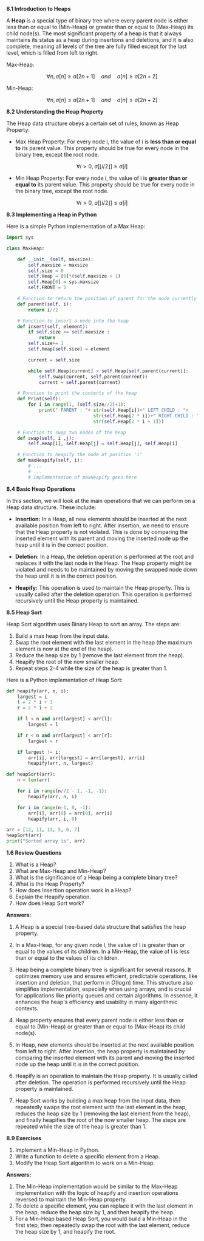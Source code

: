 
**8.1 Introduction to Heaps**

A **Heap** is a special type of binary tree where every parent node is either less than or equal to (Min-Heap) or greater than or equal to (Max-Heap) its child node(s). The most significant property of a heap is that it always maintains its status as a heap during insertions and deletions, and it is also complete, meaning all levels of the tree are fully filled except for the last level, which is filled from left to right.

Max-Heap: 

$$
\forall n, a[n] \geq a[2n+1] \quad and \quad a[n] \geq a[2n+2]
$$

Min-Heap:

$$
\forall n, a[n] \leq a[2n+1] \quad and \quad a[n] \leq a[2n+2]
$$

**8.2 Understanding the Heap Property**

The Heap data structure obeys a certain set of rules, known as Heap Property:

- Max Heap Property: For every node i, the value of i is **less than or equal to** its parent value. This property should be true for every node in the binary tree, except the root node.

$$
\forall i > 0, \; a[\lfloor i/2 \rfloor] \geq a[i]
$$

- Min Heap Property: For every node i, the value of i is **greater than or equal to** its parent value. This property should be true for every node in the binary tree, except the root node.

$$
\forall i > 0, \; a[\lfloor i/2 \rfloor] \leq a[i]
$$

**8.3 Implementing a Heap in Python**

Here is a simple Python implementation of a Max Heap:

```python
import sys

class MaxHeap:

    def __init__(self, maxsize):
        self.maxsize = maxsize
        self.size = 0
        self.Heap = [0]*(self.maxsize + 1)
        self.Heap[0] = sys.maxsize
        self.FRONT = 1

    # Function to return the position of parent for the node currently at position 'i'
    def parent(self, i):
        return i//2

    # Function to insert a node into the heap
    def insert(self, element):
        if self.size >= self.maxsize :
            return
        self.size+= 1
        self.Heap[self.size] = element

        current = self.size

        while self.Heap[current] > self.Heap[self.parent(current)]:
            self.swap(current, self.parent(current))
            current = self.parent(current)

    # Function to print the contents of the heap
    def Print(self):
        for i in range(1, (self.size//2)+1):
            print(" PARENT : "+ str(self.Heap[i])+" LEFT CHILD : "+
                                str(self.Heap[2 * i])+" RIGHT CHILD : "+
                                str(self.Heap[2 * i + 1]))

    # Function to swap two nodes of the heap
    def swap(self, i ,j):
        self.Heap[i], self.Heap[j] = self.Heap[j], self.Heap[i]

    # Function to heapify the node at position 'i'
    def maxHeapify(self, i):
        # ...
        # ...
        # implementation of maxHeapify goes here
```

**8.4 Basic Heap Operations**

In this section, we will look at the main operations that we can perform on a Heap data structure. These include:

- **Insertion:** In a Heap, all new elements should be inserted at the next available position from left to right. After insertion, we need to ensure that the Heap property is not violated. This is done by comparing the inserted element with its parent and moving the inserted node up the heap until it is in the correct position.

- **Deletion:** In a Heap, the deletion operation is performed at the root and replaces it with the last node in the Heap. The Heap property might be violated and needs to be maintained by moving the swapped node down the heap until it is in the correct position.

- **Heapify:** This operation is used to maintain the Heap property. This is usually called after the deletion operation. This operation is performed recursively until the Heap property is maintained.

**8.5 Heap Sort**

Heap Sort algorithm uses Binary Heap to sort an array. The steps are:

1. Build a max heap from the input data.
2. Swap the root element with the last element in the heap (the maximum element is now at the end of the heap).
3. Reduce the heap size by 1 (remove the last element from the heap).
4. Heapify the root of the now smaller heap.
5. Repeat steps 2-4 while the size of the heap is greater than 1.

Here is a Python implementation of Heap Sort:

```python
def heapify(arr, n, i):
    largest = i 
    l = 2 * i + 1
    r = 2 * i + 2 

    if l < n and arr[largest] < arr[l]:
        largest = l

    if r < n and arr[largest] < arr[r]:
        largest = r

    if largest != i:
        arr[i], arr[largest] = arr[largest], arr[i] 
        heapify(arr, n, largest)

def heapSort(arr):
    n = len(arr)

    for i in range(n//2 - 1, -1, -1):
        heapify(arr, n, i)

    for i in range(n-1, 0, -1):
        arr[i], arr[0] = arr[0], arr[i]
        heapify(arr, i, 0)

arr = [12, 11, 13, 5, 6, 7]
heapSort(arr)
print("Sorted array is", arr)
```


**1.6 Review Questions**

1. What is a Heap? 
2. What are Max-Heap and Min-Heap? 
3. What is the significance of a Heap being a complete binary tree? 
4. What is the Heap Property?
5. How does Insertion operation work in a Heap?
6. Explain the Heapify operation.
7. How does Heap Sort work?

**Answers:**

1. A Heap is a special tree-based data structure that satisfies the heap property.
2. In a Max-Heap, for any given node I, the value of I is greater than or equal to the values of its children. In a Min-Heap, the value of I is less than or equal to the values of its children.
3. Heap being a complete binary tree is significant for several reasons. It optimizes memory use and ensures efficient, predictable operations, like insertion and deletion, that perform in $O(\log n)$ time. This structure also simplifies implementation, especially when using arrays, and is crucial for applications like priority queues and certain algorithms. In essence, it enhances the heap's efficiency and usability in many algorithmic contexts.

4. Heap property ensures that every parent node is either less than or equal to (Min-Heap) or greater than or equal to (Max-Heap) its child node(s).
5. In Heap, new elements should be inserted at the next available position from left to right. After insertion, the heap property is maintained by comparing the inserted element with its parent and moving the inserted node up the heap until it is in the correct position.
6. Heapify is an operation to maintain the Heap property. It is usually called after deletion. The operation is performed recursively until the Heap property is maintained.
7. Heap Sort works by building a max heap from the input data, then repeatedly swaps the root element with the last element in the heap, reduces the heap size by 1 (removing the last element from the heap), and finally heapifies the root of the now smaller heap. The steps are repeated while the size of the heap is greater than 1.




**8.9 Exercises**

1. Implement a Min-Heap in Python.
2. Write a function to delete a specific element from a Heap.
3. Modify the Heap Sort algorithm to work on a Min-Heap.

**Answers:**

1. The Min-Heap implementation would be similar to the Max-Heap implementation with the logic of heapify and insertion operations reversed to maintain the Min-Heap property.
2. To delete a specific element, you can replace it with the last element in the heap, reduce the heap size by 1, and then heapify the heap.
3. For a Min-Heap based Heap Sort, you would build a Min-Heap in the first step, then repeatedly swap the root with the last element, reduce the heap size by 1, and heapify the root.


